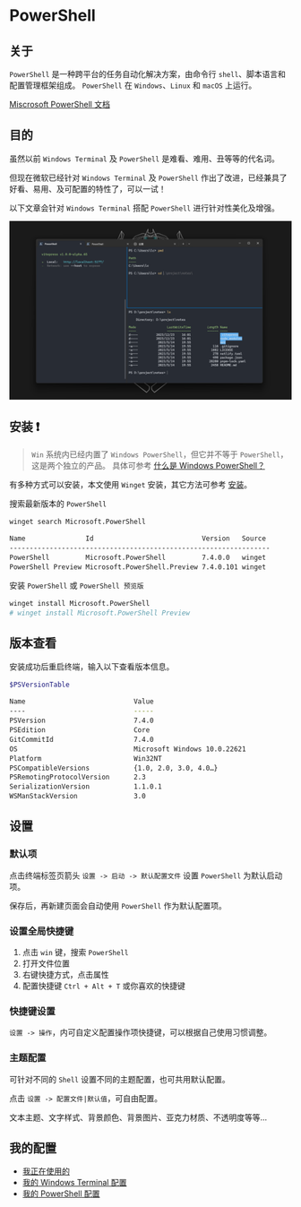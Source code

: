 # PowerShell

## 关于

`PowerShell` 是一种跨平台的任务自动化解决方案，由命令行 `shell`、脚本语言和配置管理框架组成。 `PowerShell` 在 `Windows`、`Linux` 和 `macOS` 上运行。

[Miscrosoft PowerShell 文档](https://learn.microsoft.com/zh-cn/powershell/)

## 目的

虽然以前 `Windows Terminal` 及 `PowerShell` 是难看、难用、丑等等的代名词。

但现在微软已经针对 `Windows Terminal` 及 `PowerShell` 作出了改进，已经兼具了好看、易用、及可配置的特性了，可以一试！

以下文章会针对 `Windows Terminal` 搭配 `PowerShell` 进行针对性美化及增强。

![](./images/power-shell/Snipaste_2023-12-23_17-50-27.png)

## 安装 ❗️

> `Win` 系统内已经内置了 `Windows PowerShell`，但它并不等于 `PowerShell`，这是两个独立的产品。
> 具体可参考 [什么是 Windows PowerShell？](https://learn.microsoft.com/zh-cn/powershell/scripting/windows-powershell/overview?view=powershell-7.4)

有多种方式可以安装，本文使用 `Winget` 安装，其它方法可参考 [安装](https://learn.microsoft.com/zh-cn/powershell/scripting/install/installing-powershell?view=powershell-7.4)。

搜索最新版本的 `PowerShell`

```bash
winget search Microsoft.PowerShell
```

```sh
Name               Id                           Version   Source
-----------------------------------------------------------------
PowerShell         Microsoft.PowerShell         7.4.0.0   winget
PowerShell Preview Microsoft.PowerShell.Preview 7.4.0.101 winget
```

安装 `PowerShell` 或 `PowerShell 预览版`

```bash
winget install Microsoft.PowerShell
# winget install Microsoft.PowerShell Preview
```

## 版本查看

安装成功后重启终端，输入以下查看版本信息。

```bash
$PSVersionTable
```

```sh {3}
Name                           Value
----                           -----
PSVersion                      7.4.0
PSEdition                      Core
GitCommitId                    7.4.0
OS                             Microsoft Windows 10.0.22621
Platform                       Win32NT
PSCompatibleVersions           {1.0, 2.0, 3.0, 4.0…}
PSRemotingProtocolVersion      2.3
SerializationVersion           1.1.0.1
WSManStackVersion              3.0
```

## 设置

### 默认项

点击终端标签页箭头 `设置 -> 启动 -> 默认配置文件` 设置 `PowerShell` 为默认启动项。

保存后，再新建页面会自动使用 `PowerShell` 作为默认配置项。

### 设置全局快捷键

1. 点击 `win` 键，搜索 `PowerShell`
2. 打开文件位置
3. 右键快捷方式，点击属性
4. 配置快捷键 `Ctrl + Alt + T` 或你喜欢的快捷键

### 快捷键设置

`设置 -> 操作`，内可自定义配置操作项快捷键，可以根据自己使用习惯调整。

### 主题配置

可针对不同的 `Shell` 设置不同的主题配置，也可共用默认配置。

点击 `设置 -> 配置文件|默认值`，可自由配置。

文本主题、文字样式、背景颜色、背景图片、亚克力材质、不透明度等等...

## 我的配置

- [我正在使用的](https://github.com/Ares-Chang/use)
- [我的 Windows Terminal 配置](https://github.com/Ares-Chang/.config/blob/master/WindowsTerminal/settings.json)
- [我的 PowerShell 配置](https://github.com/Ares-Chang/.config/blob/master/Microsoft.PowerShell_profile.ps1)
